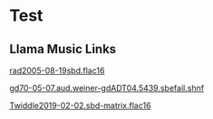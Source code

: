 # Test

## Llama Music Links

[rad2005-08-19sbd.flac16](tiwahu-lma://open/rad2005-08-19sbd.flac16)

[gd70-05-07.aud.weiner-gdADT04.5439.sbefail.shnf](tiwahu-lma://open/gd70-05-07.aud.weiner-gdADT04.5439.sbefail.shnf)

[Twiddle2019-02-02.sbd-matrix.flac16](tiwahu-lma://open/Twiddle2019-02-02.sbd-matrix.flac16)

